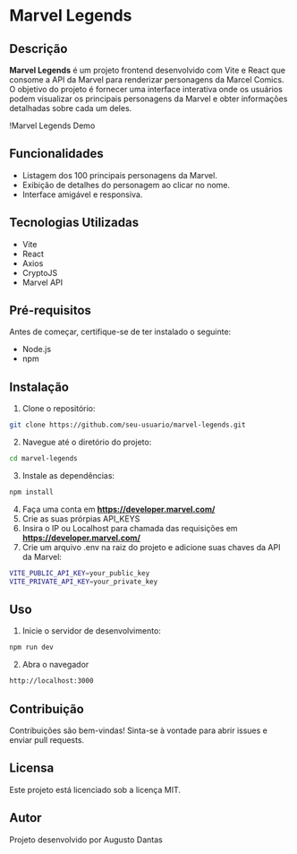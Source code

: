 # Marvel Legends

## Descrição
**Marvel Legends** é um projeto frontend desenvolvido com Vite e React que consome a API da Marvel para renderizar personagens da Marcel Comics. O objetivo do projeto é fornecer uma interface interativa onde os usuários podem visualizar os principais personagens da Marvel e obter informações detalhadas sobre cada um deles.

!Marvel Legends Demo

## Funcionalidades

- Listagem dos 100 principais personagens da Marvel.
- Exibição de detalhes do personagem ao clicar no nome.
- Interface amigável e responsiva.

## Tecnologias Utilizadas

- Vite
- React
- Axios
- CryptoJS
- Marvel API

## Pré-requisitos

Antes de começar, certifique-se de ter instalado o seguinte:

- Node.js
- npm

## Instalação
1. Clone o repositório:
```bash
git clone https://github.com/seu-usuario/marvel-legends.git
```
2. Navegue até o diretório do projeto:
```bash
cd marvel-legends
```
3. Instale as dependências:
```bash
npm install
```
4. Faça uma conta em **https://developer.marvel.com/**
5. Crie as suas prórpias API_KEYS
6. Insira o IP ou Localhost para chamada das requisições em **https://developer.marvel.com/**
7. Crie um arquivo .env na raiz do projeto e adicione suas chaves da API da Marvel:
```bash
VITE_PUBLIC_API_KEY=your_public_key
VITE_PRIVATE_API_KEY=your_private_key
```

## Uso 
1. Inicie o servidor de desenvolvimento:
```bash
npm run dev
```
2. Abra o navegador
```bash
http://localhost:3000
``` 

## Contribuição
Contribuições são bem-vindas! Sinta-se à vontade para abrir issues e enviar pull requests.

## Licensa
Este projeto está licenciado sob a licença MIT.

## Autor
Projeto desenvolvido por Augusto Dantas
